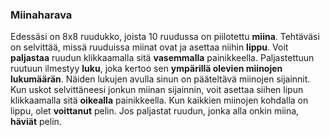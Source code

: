 ### Miinaharava

Edessäsi on 8x8 ruudukko, joista 10 ruudussa on piilotettu **miina**.
Tehtäväsi on selvittää, missä ruuduissa miinat ovat ja asettaa niihin **lippu**.
Voit **paljastaa** ruudun klikkaamalla sitä **vasemmalla** painikkeella.
Paljastettuun ruutuun ilmestyy **luku**, joka kertoo sen **ympärillä olevien miinojen lukumäärän**.
Näiden lukujen avulla sinun on pääteltävä miinojen sijainnit.
Kun uskot selvittäneesi jonkun miinan sijainnin, voit asettaa siihen lipun klikkaamalla sitä **oikealla** painikkeella.
Kun kaikkien miinojen kohdalla on lippu, olet **voittanut** pelin.
Jos paljastat ruudun, jonka alla onkin miina, **häviät** pelin.
